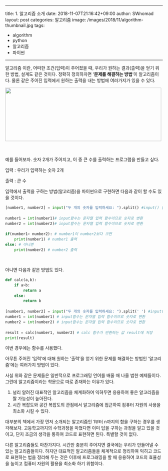 
---
title: 1. 알고리즘 소개
date: 2018-11-07T21:16:42+09:00
author: SWnomad
layout: post
categories: 알고리즘
image: /images/2018/11/algorithm-thumbnail.jpg
tags:
  - algorithm
  - python
  - 알고리즘
  - 파이썬
---
알고리즘 이란, 어떠한 조건(입력)이 주어졌을 때, 우리가 원하는 결과(출력)을 얻기 위한 방법, 설계도 같은 것이다. 정확히 정의하자면 &#8216;**문제를 해결하는 방법**&#8216;이 알고리즘이다. 물론 같은 주어진 입력에서 원하는 출력을 내는 방법에 여러가지가 있을 수 있다.

<img class="aligncenter  wp-image-1268" src="/images/2018/11/no-name.jpg" alt="" width="499" height="171" srcset="/images/2018/11/no-name.jpg 668w, /images/2018/11/no-name-300x103.jpg 300w" sizes="(max-width: 499px) 100vw, 499px" /> 

&nbsp;

예를 들어보자. 숫자 2개가 주어지고, 이 중 큰 수를 출력하는 프로그램을 만들고 싶다.

입력 : 우리가 입력하는 숫자 2개

출력 : 큰 수

입력에서 출력을 구하는 방법(알고리즘)을 파이썬으로 구현하면 다음과 같이 할 수도 있을 것이다.

~~~ python
[number1, number2] = input("두 개의 숫자를 입력하세요: ").split() #input() 함수로 사용자로부터 입력받기. split()함수로 공백을 기준으로 분리

number1 = int(number1)# input함수는 문자열 입력 함수이므로 숫자로 변환
number2 = int(number2)# input함수는 문자열 입력 함수이므로 숫자로 변환

if(number1> number2): # number1이 number2보다 크면
    print(number1) # number1 출력
else: # 아니면
    print(number2) # number2 출력
~~~

&nbsp;

아니면 다음과 같은 방법도 있다.

~~~ python
def calc(a,b):
    if a>b:
        return a
    else:
        return b

[number1, number2] = input("두 개의 숫자를 입력하세요: ").split(' ') #input() 함수로 사용자로부터 입력받기. split()함수로 공백을 기준으로 분리
number1 = int(number1) # input함수는 문자열 입력 함수이므로 숫자로 변환
number2 = int(number2) # input함수는 문자열 입력 함수이므로 숫자로 변환

result = calc(number1, number2) # calc 함수가 반환하는 값 result에 저장
print(result)
~~~

이번 경우에는 함수를 사용했다.

아무튼 주어진 &#8216;입력&#8217;에 대해 원하는 &#8216;출력&#8217;을 얻기 위한 문제를 해결하는 방법인 &#8216;알고리즘&#8217;에는 여러가지 방법이 있다.

사실 위와 같은 문제들은 일반적으로 프로그래밍 언어를 배울 때 나올 법한 예제들이다. 그런데 알고리즘이라는 학문으로 따로 존재하는 이유가 있다.

  1. 널리 알려진 대표적인 알고리즘을 체계화하여 익혀두면 응용하여 좋은 알고리즘을 짤 가능성이 높아진다.
  2. 시간 복잡도와 공간 복잡도의 관점에서 알고리즘에 접근하여 컴퓨터 자원의 사용을 최소화 시킬 수 있다.

대부분의 책에서 가장 먼저 소개되는 알고리즘인 1부터 n까지의 합을 구하는 경우를 생각해보자. 고등학교까지의 수학과정을 마쳤다면 이미 답을 구하는 과정을 알고 있을 것이고, 단지 조금의 생각을 통하여 코드로 표현하면 된다. 특별할 것이 없다.

다른 알고리즘들도 마찬가지다. 시간만 충분히 주어지면 결국에는 우리가 만들어낼 수 있는 알고리즘들이다. 하지만 대표적인 알고리즘들을 체계적으로 정리하여 익히고 코드로 표현하는 법을 정리해 두는 것은 이후에 프로그래밍을 할 때 응용하여 코드의 효율성을 높이고 컴퓨터 자원의 활용을 최소화 하기 위함이다.